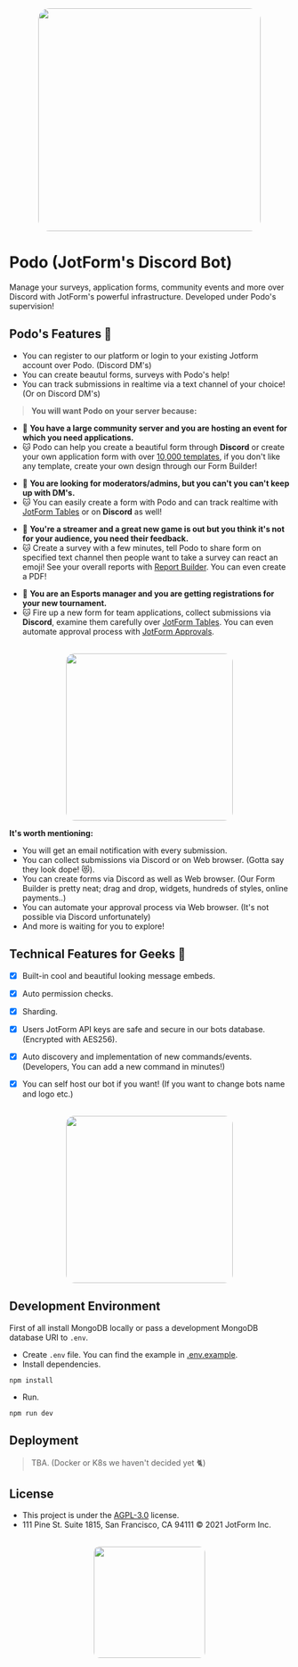 <div align="center">
  <img src="https://www.jotform.com/resources/assets/podo/podo_4.png" width="400px" height="auto" style="border-radius:5%">
<br/ >
</div>

# Podo (JotForm's Discord Bot)

Manage your surveys, application forms, community events and more over Discord with JotForm's powerful infrastructure. Developed under Podo's supervision! 

## Podo's Features 📝

- You can register to our platform or login to your existing Jotform account over Podo. (Discord DM's)
- You can create beautul forms, surveys with Podo's help!
- You can track submissions in realtime via a text channel of your choice! (Or on Discord DM's)

> **You will want Podo on your server because:**

- 🤨 **You have a large community server and you are hosting an event for which you need applications.**
- 🐱 Podo can help you create a beautiful form through **Discord** or create your own application form with over [10,000 templates](https://www.jotform.com/form-templates/), if you don't like any template, create your own design through our Form Builder! 

* 🤨 **You are looking for moderators/admins, but you can't you can't keep up with DM's.**
* 🐱 You can easily create a form with Podo and can track realtime with [JotForm Tables](https://www.jotform.com/products/tables/) or on **Discord** as well!  

- 🤨 **You're a streamer and a great new game is out but you think it's not for your audience, you need their feedback.**
- 🐱 Create a survey with a few minutes, tell Podo to share form on specified text channel then people want to take a survey can react an emoji! See your overall reports with [Report Builder](https://www.jotform.com/products/report-builder/). You can even create a PDF!   

* 🤨 **You are an Esports manager and you are getting registrations for your new tournament.**
* 🐱 Fire up a new form for team applications, collect submissions via **Discord**, examine them carefully over [JotForm Tables](https://www.jotform.com/products/tables/). You can even automate approval process with [JotForm Approvals](https://www.jotform.com/products/approvals/).  


<div align="center">
<br/ >
  <img src="https://www.jotform.com/resources/assets/podo/podo_11.png" width="300px" height="auto" style="border-radius:5%">
<br/ >
</div>


**It's worth mentioning:**

- You will get an email notification with every submission.
- You can collect submissions via Discord or on Web browser. (Gotta say they look dope! 😻).
- You can create forms via Discord as well as Web browser. (Our Form Builder is pretty neat; drag and drop, widgets, hundreds of styles, online payments..)
- You can automate your approval process via Web browser. (It's not possible via Discord unfortunately)
- And more is waiting for you to explore!
  
## Technical Features for Geeks 💠

- [x] Built-in cool and beautiful looking message embeds.
- [x] Auto permission checks.
- [x] Sharding.
- [x] Users JotForm API keys are safe and secure in our bots database. (Encrypted with AES256).
- [x] Auto discovery and implementation of new commands/events. (Developers, You can add a new command in minutes!)
- [x] You can self host our bot if you want! (If you want to change bots name and logo etc.)


<div align="center">
<br/ >
  <img src="https://www.jotform.com/resources/assets/podo/podo_13.png" width="300px" height="auto" style="border-radius:5%">
<br/ >
</div>


## Development Environment

First of all install MongoDB locally or pass a development MongoDB database URI to `.env`.


- Create `.env` file. You can find the example in [.env.example](.env.example).
- Install dependencies.

`npm install`

- Run.

`npm run dev`

## Deployment

> TBA. (Docker or K8s we haven't decided yet 🐈)

## License

- This project is under the [AGPL-3.0](LICENSE.md) license.
- 111 Pine St. Suite 1815, San Francisco, CA 94111 © 2021 JotForm Inc.


<div align="center">
<br />
  <img src="https://www.jotform.com/resources/assets/logo/jotform-logo-transparent-400x100.png" width="200px" height="auto" style="border-radius:5%">
<br/ >
</div>
